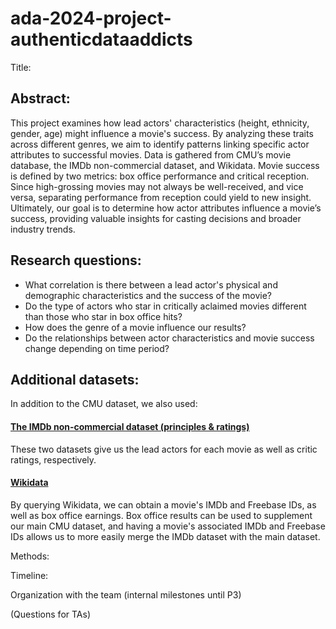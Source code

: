 # ada-2024-project-authenticdataaddicts
Title:

## Abstract: 
This project examines how lead actors' characteristics (height, ethnicity, gender, age) might influence a movie's success. By analyzing these traits across different genres, we aim to identify patterns linking specific actor attributes to successful movies. Data is gathered from CMU’s movie database, the IMDb non-commercial dataset, and Wikidata. Movie success is defined by two metrics: box office performance and critical reception. Since high-grossing movies may not always be well-received, and vice versa, separating performance from reception could yield to new insight. Ultimately, our goal is to determine how actor attributes influence a movie’s success, providing valuable insights for casting decisions and broader industry trends.

## Research questions:
- What correlation is there between a lead actor's physical and demographic characteristics and the success of the movie?
- Do the type of actors who star in critically aclaimed movies different than those who star in box office hits? 
- How does the genre of a movie influence our results? 
- Do the relationships between actor characteristics and movie success change depending on time period?

## Additional datasets:
In addition to the CMU dataset, we also used:
#### [The IMDb non-commercial dataset (principles & ratings)](https://datasets.imdbws.com)
These two datasets give us the lead actors for each movie as well as critic ratings, respectively. 
#### [Wikidata](https://www.wikidata.org/wiki/Wikidata:Main_Page)
By querying Wikidata, we can obtain a movie's IMDb and Freebase IDs, as well as box office earnings. Box office results can be used to supplement our main CMU dataset, and having a movie's associated IMDb and Freebase IDs allows us to more easily merge the IMDb dataset with the main dataset. 

Methods:

Timeline:

Organization with the team (internal milestones until P3)

(Questions for TAs)
